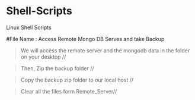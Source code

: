 # Shell-Scripts
Linux Shell Scripts

#File Name : Access Remote Mongo DB Serves and take Backup

> We will access the remote server and the mongodb data in the folder on your desktop //

> Then, Zip the backup folder //

> Copy the backup zip folder to our local host //

> Clear all the files form Remote_Server//
